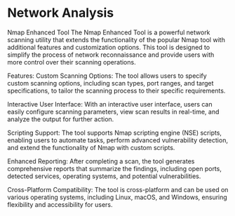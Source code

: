 # Network Analysis

Nmap Enhanced Tool
The Nmap Enhanced Tool is a powerful network scanning utility that extends the functionality of the popular Nmap tool with additional features and customization options. This tool is designed to simplify the process of network reconnaissance and provide users with more control over their scanning operations.

Features:
Custom Scanning Options: The tool allows users to specify custom scanning options, including scan types, port ranges, and target specifications, to tailor the scanning process to their specific requirements.

Interactive User Interface: With an interactive user interface, users can easily configure scanning parameters, view scan results in real-time, and analyze the output for further action.

Scripting Support: The tool supports Nmap scripting engine (NSE) scripts, enabling users to automate tasks, perform advanced vulnerability detection, and extend the functionality of Nmap with custom scripts.

Enhanced Reporting: After completing a scan, the tool generates comprehensive reports that summarize the findings, including open ports, detected services, operating systems, and potential vulnerabilities.

Cross-Platform Compatibility: The tool is cross-platform and can be used on various operating systems, including Linux, macOS, and Windows, ensuring flexibility and accessibility for users.

